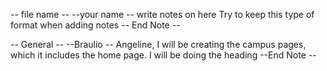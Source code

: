 -- file name --
--your name --
write notes on here 
Try to keep this type of format when adding notes 
-- End Note --

-- General --
--Braulio --
Angeline, I will be creating the campus pages, which it includes the home page. I will be doing the heading 
--End Note --